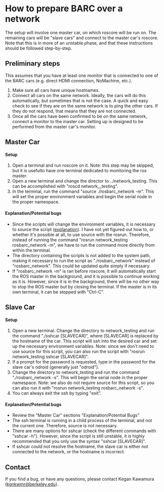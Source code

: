 How to prepare BARC over a network
==================================

The setup will involve one master car, on which roscore will be run on. The remaining cars will be "slave cars" and connect to the master car's roscore.
Note that this is in more of an unstable phase, and that these instructions should be followed step-by-step.

## Preliminary steps

This assumes that you have at least one monitor that is connected to one of the BARC cars (e.g. direct HDMI connection, NoMachine, etc.).

1. Make sure all cars have unique hostnames.
2. Connect all cars on the same network. Ideally, the cars will do this automatically, but sometimes that is not the case. A quick and easy check to see if they are on the same network is to ping the other cars. If they do not respond, that means that they are not connected.
3. Once all the cars have been confirmed to be on the same network, connect a monitor to the master car. Setting up is designed to be performed from the master car's monitor.

## Master Car

#### Setup
1. Open a terminal and run roscore on it. Note: this step may be skipped, but it is usefulto have one terminal dedicated to monitoring the ros master.
2. Open a new terminal and change the director to ../network_testing. This can be accomplished with "roscd network__testing".
3. In the terminal, run the command "source ./rosbarc_network -m". This will set the proper environment variables and begin the serial node in the proper namespace.

#### Explanation/Potential bugs
-   Since the scripts will change the environment variables, it is necessary to source the script ([explanation](//askubuntu.com/questions/53177/bash-script-to-set-environment-variables-not-working)). I have not yet figured out how to, or whether it's possible at all, to use source with the rosrun. Therefore, instead of running the command "rosrun network_testing rosbarc_network -m", we have to run the command more directly from within the terminal.
-   The directory containing the scripts is not added to the system path, making it necessary to run the script as "./rosbarc_network" instead of "rosbarc_network". This could be updated quite simply if necessary.
- If "rosbarc_network -m" is ran before roscore, it will automatically start the ROS master in the background, and it is possible to continue working as it is. However, since it is in the background, there will be no other way to stop the ROS master but by closing the terminal. If the master is in its own terminal, it can be stopped with "Ctrl-C".

## Slave Car

#### Setup
1. Open a new terminal. Change the directory to network_testing and run the command "./sshcar [SLAVECAR]", where [SLAVECAR] is replaced by the hostname of the car. This script will ssh into the desired car and set up the necessary environment variables. Note: since we don't need to use source for this script, you can also run the script with "rosrun network_testing sshcar [SLAVECAR]".
2. If a prompt for the password is requested, type in the password for the slave car's odroid (generally just "odroid").
3. Change the directory to network_testing and run the command "./rosbarc_network -s". This will begin the serial node in the proper namespace. Note: we also do not require source for this script, so you can also run it with "rosrun network_testing rosbarc_network -s".
4. You can always exit the ssh by typing "exit".

#### Explanation/Potential bugs
-   Review the "Master Car" sections "Explanation/Potential Bugs"
-   The ssh terminal is running in a child process of the terminal, and not the current one. Therefore, source is not necessary.
-   There are many options for sshcar (check the different commands with "sshcar -h"). However, since the script is still unstable, it is highly recommended that you only use the syntax "sshcar [SLAVECAR]".
-   If sshcar could not resolve the hostname, the slave car is either not connected to the network, or the hostname is incorrect.


## Contact

If you find a bug, or have any questions, please contact Kegan Kawamura (kgnkwmr@berkeley.edu).

